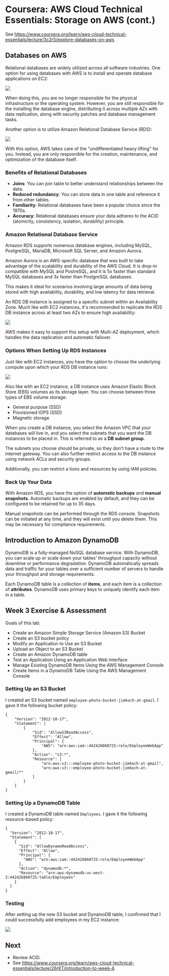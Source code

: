 # Coursera: AWS Cloud Technical Essentials: Storage on AWS (cont.)

See https://www.coursera.org/learn/aws-cloud-technical-essentials/lecture/3c2r5/explore-databases-on-aws

## Databases on AWS

Relational databases are widely utilized across all software industries.  One option for using databases with AWS is to install and operate database applications on EC2:

![](image1.png)

When doing this, you are no longer responsible for the physical infrastructure or the operating system. However, you are still responsible for the installing the database engine, distributing it across multiple AZs with data replication, along with security patches and database management tasks.

Another option is to utilize Amazon Relational Database Service (RDS):

![](image2.png)

With this option, AWS takes care of the "undifferentiated heavy lifting" for you. Instead, you are only resposnible for the creation, maintenance, and optimization of the database itself.

### Benefits of Relational Databases

* **Joins**: You can join table to better understand relationships between the data.
* **Reduced redundancy**: You can store data in one table and reference it from other tables.
* **Familiarity**: Relational databases have been a popular choice since the 1970s.
* **Accuracy**: Relational databases ensure your data adheres to the ACID (atomicity, consistency, isolation, durability) principle.

### Amazon Relational Database Service

Amazon RDS supports numerous database engines, including MySQL, PostgreSQL, MariaDB, Microsoft SQL Server, and Amazon Aurora.

Amazon Aurora is an AWS-specific database that was built to take advantage of the scalability and durability of the AWS Cloud. It is drop-in compatible with MySQL and PostreSQL, and it is 5x faster than standard MySQL databases and 3x faster than PostgreSQL databases.

This makes it ideal for scenarios involving large amounts of data being stored with high availability, durability, and low latency for data retrieval.

An RDS DB instance is assigned to a specific subnet within an Availability Zone. Much like with EC2 instances, it's recommended to replicate the RDS DB instance across at least two AZs to ensure high availability:

![](image3.png)

AWS makes it easy to support this setup with Multi-AZ deployment, which handles the data replication and automatic failover.

### Options When Setting Up RDS Instances

Just like with EC2 instances, you have the option to choose the underlying compute upon which your RDS DB instance runs:

![](image4.png)

Also like with an EC2 instance, a DB instance uses Amazon Elastic Block Store (EBS) volumes as its storage layer. You can choose between three types of EBS volume storage:

* General purpose (SSD)
* Provisioned IOPS (SSD)
* Magnetic storage

When you create a DB instance, you select the Amazon VPC that your databases will live in, and you select the subnets that you want the DB instances to be placed in. This is referred to as a **DB subnet group**.

The subnets you choose should be private, so they don't have a route to the internet gateway. You can also further restrict access to the DB instance using network ACLs and security groups.

Additionally, you can restrict a tions and resources by using IAM policies.

### Back Up Your Data

With Amazon RDS, you have the option of **automatic backups** and **manual snapshots**. Automatic backups are enabled  by default, and they can be configured to be retained for up to 35 days.

Manual snapshots can be performed through the RDS console. Snapshots can be initiated at any time, and they will exist until you delete them. This may be necessary for compliance requirements.

## Introduction to Amazon DynamoDB

DynamoDB is a fully-managed NoSQL database service. With DynamoDB, you can scale up or scale down your tables' throughput capacity without downtime or performance degradation. DynamoDB automatically spreads data and traffic for your tables over a sufficient number of servers to handle your throughput and storage requirements.

Each DynamoDB table is a collection of **items**, and each item is a collection of **attributes**. DynamoDB uses primary keys to uniquely identify each item in a table.

## Week 3 Exercise & Assessment

Goals of this lab:

* Create an Amazon Simple Storage Service (Amazon S3) Bucket
* Create an S3 bucket policy
* Modify an Application to Use an S3 Bucket
* Upload an Object to an S3 Bucket
* Create an Amazon DynamoDB table
* Test an Application Using an Application Web Interface
* Manage Existing DynamoDB Items Using the AWS Management Console
* Create Items in a DynamoDB Table Using the AWS Management Console

### Setting Up an S3 Bucket

I created an S3 bucket named `employee-photo-bucket-jimkoch-at-gmail`. I gave it the following bucket policy:
```
{
    "Version": "2012-10-17",
    "Statement": [
        {
            "Sid": "AllowS3ReadAccess",
            "Effect": "Allow",
            "Principal": {
                "AWS": "arn:aws:iam::442426860725:role/EmployeeWebApp"
            },
            "Action": "s3:*",
            "Resource": [
                "arn:aws:s3:::employee-photo-bucket-jimkoch-at-gmail",
                "arn:aws:s3:::employee-photo-bucket-jimkoch-at-gmail/*"
            ]
        }
    ]
}
```

### Setting Up a DynamoDB Table

I created a DynamoDB table named `Employees`. I gave it the following resource-based policy:
```
{
  "Version": "2012-10-17",
  "Statement": [
    {
      "Sid": "AllowDynamoReadAccess",
      "Effect": "Allow",
      "Principal": {
        "AWS": "arn:aws:iam::442426860725:role/EmployeeWebApp"
      },
      "Action": "dynamodb:*",
      "Resource": "arn:aws:dynamodb:us-west-2:442426860725:table/Employees"
    }
  ]
}
```

### Testing

After setting up the new S3 bucket and DynamoDB table, I confirmed that I could successfully add employees in my EC2 instance:

![](image5.png)

## Next

* Review ACID.
* See https://www.coursera.org/learn/aws-cloud-technical-essentials/lecture/26rKT/introduction-to-week-4.